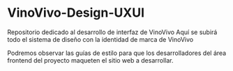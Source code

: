 # VinoVivo-Design-UXUI

Repositorio dedicado al desarrollo de interfaz de VinoVivo
Aquí se subirá todo el sistema de diseño con la identidad de marca de VinoVivo

Podremos observar las guías de estilo para que los desarrolladores del área frontend del proyecto maqueten el sitio web a desarrollar.